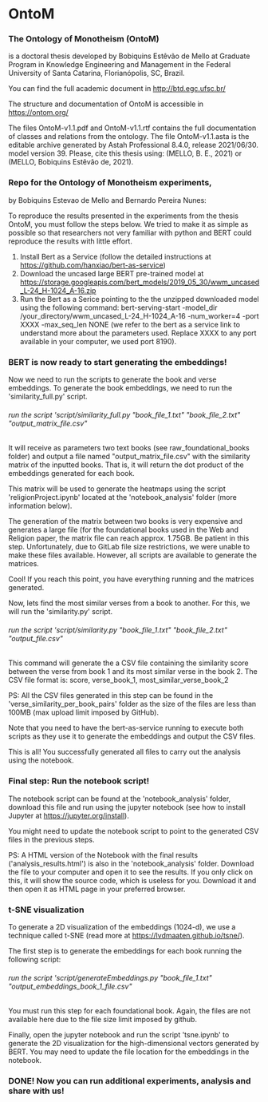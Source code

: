# OntoM

### The Ontology of Monotheism (OntoM) 
is a doctoral thesis developed by Bobiquins Estêvão de Mello at Graduate Program in Knowledge Engineering and Management in the Federal University of Santa Catarina, Florianópolis, SC, Brazil. 

You can find the full academic document in http://btd.egc.ufsc.br/

The structure and documentation of OntoM is accessible in https://ontom.org/

The files OntoM-v1.1.pdf and OntoM-v1.1.rtf contains the full documentation of classes and relations from the ontology.
The file OntoM-v1.1.asta is the editable archive generated by Astah Professional 8.4.0, release 2021/06/30. model version 39.
Please, cite this thesis using: (MELLO, B. E., 2021) or (MELLO, Bobiquins Estêvão de, 2021).

### Repo for the Ontology of Monotheism experiments,
by Bobiquins Estevao de Mello and Bernardo Pereira Nunes:

To reproduce the results presented in the experiments from the thesis OntoM, you must follow the steps below. We tried to make it as simple as possible so that researchers not very familiar with python and BERT could reproduce the results with little effort.

1. Install Bert as a Service (follow the detailed instructions at https://github.com/hanxiao/bert-as-service)
2. Download the uncased large BERT pre-trained model at https://storage.googleapis.com/bert_models/2019_05_30/wwm_uncased_L-24_H-1024_A-16.zip
3. Run the Bert as a Serice pointing to the the unzipped downloaded model using the following command: bert-serving-start -model_dir /your_directory/wwm_uncased_L-24_H-1024_A-16 -num_worker=4 -port XXXX -max_seq_len NONE (we refer to the bert as a service link to understand more about the parameters used. Replace XXXX to any port available in your computer, we used port 8190).

### BERT is now ready to start generating the embeddings!

Now we need to run the scripts to generate the book and verse embeddings. To generate the book embeddings, we need to run the 'similarity_full.py' script.

###### run the script 'script/similarity_full.py "book_file_1.txt" "book_file_2.txt" "output_matrix_file.csv"

It will receive as parameters two text books (see raw_foundational_books folder) and output a file named "output_matrix_file.csv" with the similarity matrix of the inputted books. That is, it will return the dot product of the embeddings generated for each book. 

This matrix will be used to generate the heatmaps using the script 'religionProject.ipynb' located at the 'notebook_analysis' folder (more information below).

The generation of the matrix between two books is very expensive and generates a large file (for the foundational books used in the Web and Religion paper, the matrix file can reach approx. 1.75GB. Be patient in this step. Unfortunately, due to GitLab file size restrictions, we were unable to make these files available. However, all scripts are available to generate the matrices.

Cool! If you reach this point, you have everything running and the matrices generated.

Now, lets find the most similar verses from a book to another. For this, we will run the 'similarity.py' script.

###### run the script 'script/similarity.py "book_file_1.txt" "book_file_2.txt" "output_file.csv"

This command will generate the a CSV file containing the similarity score between the verse from book 1 and its most similar verse in the book 2. The CSV file format is: score, verse_book_1, most_similar_verse_book_2

PS: All the CSV files generated in this step can be found in the 'verse_similarity_per_book_pairs' folder as the size of the files are less than 100MB (max upload limit imposed by GitHub).

Note that you need to have the bert-as-service running to execute both scripts as they use it to generate the embeddings and output the CSV files.

This is all! You successfully generated all files to carry out the analysis using the notebook.

### Final step: Run the notebook script!

The notebook script can be found at the 'notebook_analysis' folder, download this file and run using the jupyter notebook (see how to install Jupyter at https://jupyter.org/install).

You might need to update the notebook script to point to the generated CSV files in the previous steps.

PS: A HTML version of the Notebook with the final results ('analysis_results.html') is also in the 'notebook_analysis' folder. Download the file to your computer and open it to see the results. If you only click on this, it will show the source code, which is useless for you. Download it and then open it as HTML page in your preferred browser.

### t-SNE visualization

To generate a 2D visualization of the embeddings (1024-d), we use a technique called t-SNE (read more at https://lvdmaaten.github.io/tsne/).

The first step is to generate the embeddings for each book running the following script:

###### run the script 'script/generateEmbeddings.py "book_file_1.txt" "output_embeddings_book_1_file.csv"

You must run this step for each foundational book. Again, the files are not available here due to the file size limit imposed by github. 

Finally, open the jupyter notebook and run the script 'tsne.ipynb' to generate the 2D visualization for the high-dimensional vectors generated by BERT. You may need to update the file location for the embeddings in the notebook.

### DONE! Now you can run additional experiments, analysis and share with us!

